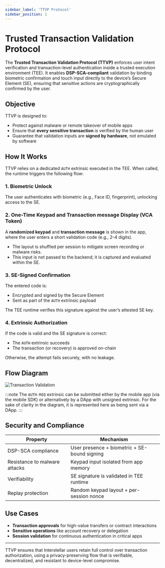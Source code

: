 ```yaml
---
sidebar_label: 'TTVP Protocol'
sidebar_position: 1
---
```


# Trusted Transaction Validation Protocol

The **Trusted Transaction Validation Protocol (TTVP)** enforces user intent verification and transaction-level authentication inside a trusted execution environment (TEE). It enables **DSP-SCA-compliant** validation by binding biometric confirmation and touch input directly to the device’s Secure Element (SE), ensuring that sensitive actions are cryptographically confirmed by the user.

## Objective

TTVP is designed to:

- Protect against malware or remote takeover of mobile apps
- Ensure that **every sensitive transaction** is verified by the human user
- Guarantee that validation inputs are **signed by hardware**, not emulated by software

## How It Works

TTVP relies on a dedicated `AUTH` extrinsic executed in the TEE. When called, the runtime triggers the following flow:

### 1. Biometric Unlock

The user authenticates with biometric (e.g., Face ID, fingerprint), unlocking access to the SE.

### 2. One-Time Keypad and Transaction message Display (VCA Token)

A **randomized keypad**  and **transaction message** is shown in the app, where the user enters a short validation code (e.g., 2–4 digits).

- The layout is shuffled per session to mitigate screen recording or malware risks.
- This input is not passed to the backend; it is captured and evaluated within the SE.

### 3. SE-Signed Confirmation

The entered code is:

- Encrypted and signed by the Secure Element
- Sent as part of the `AUTH` extrinsic payload

The TEE runtime verifies this signature against the user’s attested SE key.

### 4. Extrinsic Authorization

If the code is valid and the SE signature is correct:

- The `AUTH` extrinsic succeeds
- The transaction (or recovery) is approved on-chain

Otherwise, the attempt fails securely, with no leakage.

## Flow Diagram

![Transaction Validation](/img/TxVal.png)

:::note
The `AUTH-REQ` extrinsic can be submitted either by the mobile app (via the mobile SDK) or alternatively by a DApp with unsigned extrinsic. For the sake of clarity in the diagram, it is represented here as being sent via a DApp.
:::

## Security and Compliance

| Property                        | Mechanism                                      |
|--------------------------------|------------------------------------------------|
| DSP-SCA compliance             | User presence + biometric + SE-bound signing  |
| Resistance to malware attacks | Keypad input isolated from app memory         |
| Verifiability                  | SE signature is validated in TEE runtime      |
| Replay protection              | Random keypad layout + per-session nonce      |

## Use Cases

- **Transaction approvals** for high-value transfers or contract interactions
- **Sensitive operations** like account recovery or delegation
- **Session validation** for continuous authentication in critical apps

---

TTVP ensures that Interstellar users retain full control over transaction authorization, using a privacy-preserving flow that is verifiable, decentralized, and resistant to device-level compromise.

